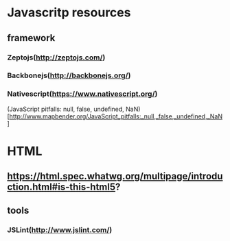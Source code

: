 
# Javascritp resources 
## framework
### Zeptojs(http://zeptojs.com/) 
### Backbonejs(http://backbonejs.org/) 
### Nativescript(https://www.nativescript.org/)

(JavaScript pitfalls: null, false, undefined, NaN)[http://www.mapbender.org/JavaScript_pitfalls:_null,_false,_undefined,_NaN]

# HTML

## https://html.spec.whatwg.org/multipage/introduction.html#is-this-html5?

## tools
### JSLint(http://www.jslint.com/)
